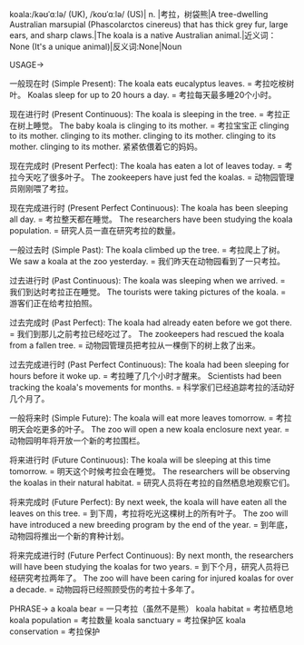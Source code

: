koala:/kəʊˈɑːlə/ (UK), /koʊˈɑːlə/ (US)| n. |考拉，树袋熊|A tree-dwelling Australian marsupial (Phascolarctos cinereus) that has thick grey fur, large ears, and sharp claws.|The koala is a native Australian animal.|近义词：None (It's a unique animal)|反义词:None|Noun

USAGE->

一般现在时 (Simple Present):
The koala eats eucalyptus leaves. = 考拉吃桉树叶。
Koalas sleep for up to 20 hours a day. = 考拉每天最多睡20个小时。

现在进行时 (Present Continuous):
The koala is sleeping in the tree. = 考拉正在树上睡觉。
The baby koala is clinging to its mother. = 考拉宝宝正 clinging to its mother. clinging to its mother. clinging to its mother. clinging to its mother. clinging to its mother. 紧紧依偎着它的妈妈。

现在完成时 (Present Perfect):
The koala has eaten a lot of leaves today. = 考拉今天吃了很多叶子。
The zookeepers have just fed the koalas. = 动物园管理员刚刚喂了考拉。

现在完成进行时 (Present Perfect Continuous):
The koala has been sleeping all day. = 考拉整天都在睡觉。
The researchers have been studying the koala population. = 研究人员一直在研究考拉的数量。

一般过去时 (Simple Past):
The koala climbed up the tree. = 考拉爬上了树。
We saw a koala at the zoo yesterday. = 我们昨天在动物园看到了一只考拉。

过去进行时 (Past Continuous):
The koala was sleeping when we arrived. = 我们到达时考拉正在睡觉。
The tourists were taking pictures of the koala. = 游客们正在给考拉拍照。

过去完成时 (Past Perfect):
The koala had already eaten before we got there. = 我们到那儿之前考拉已经吃过了。
The zookeepers had rescued the koala from a fallen tree. = 动物园管理员把考拉从一棵倒下的树上救了出来。

过去完成进行时 (Past Perfect Continuous):
The koala had been sleeping for hours before it woke up. = 考拉睡了几个小时才醒来。
Scientists had been tracking the koala's movements for months. = 科学家们已经追踪考拉的活动好几个月了。

一般将来时 (Simple Future):
The koala will eat more leaves tomorrow. = 考拉明天会吃更多的叶子。
The zoo will open a new koala enclosure next year. = 动物园明年将开放一个新的考拉围栏。

将来进行时 (Future Continuous):
The koala will be sleeping at this time tomorrow. = 明天这个时候考拉会在睡觉。
The researchers will be observing the koalas in their natural habitat. = 研究人员将在考拉的自然栖息地观察它们。

将来完成时 (Future Perfect):
By next week, the koala will have eaten all the leaves on this tree. = 到下周，考拉将吃光这棵树上的所有叶子。
The zoo will have introduced a new breeding program by the end of the year. = 到年底，动物园将推出一个新的育种计划。

将来完成进行时 (Future Perfect Continuous):
By next month, the researchers will have been studying the koalas for two years. = 到下个月，研究人员将已经研究考拉两年了。
The zoo will have been caring for injured koalas for over a decade. = 动物园将已经照顾受伤的考拉十多年了。


PHRASE->
a koala bear = 一只考拉（虽然不是熊）
koala habitat = 考拉栖息地
koala population = 考拉数量
koala sanctuary = 考拉保护区
koala conservation = 考拉保护
